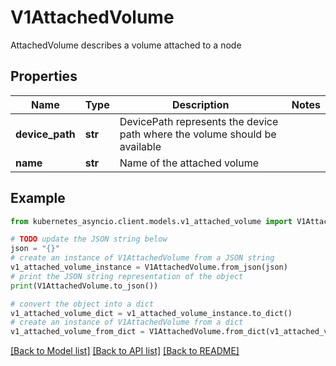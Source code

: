 # V1AttachedVolume

AttachedVolume describes a volume attached to a node

## Properties

Name | Type | Description | Notes
------------ | ------------- | ------------- | -------------
**device_path** | **str** | DevicePath represents the device path where the volume should be available | 
**name** | **str** | Name of the attached volume | 

## Example

```python
from kubernetes_asyncio.client.models.v1_attached_volume import V1AttachedVolume

# TODO update the JSON string below
json = "{}"
# create an instance of V1AttachedVolume from a JSON string
v1_attached_volume_instance = V1AttachedVolume.from_json(json)
# print the JSON string representation of the object
print(V1AttachedVolume.to_json())

# convert the object into a dict
v1_attached_volume_dict = v1_attached_volume_instance.to_dict()
# create an instance of V1AttachedVolume from a dict
v1_attached_volume_from_dict = V1AttachedVolume.from_dict(v1_attached_volume_dict)
```
[[Back to Model list]](../README.md#documentation-for-models) [[Back to API list]](../README.md#documentation-for-api-endpoints) [[Back to README]](../README.md)


